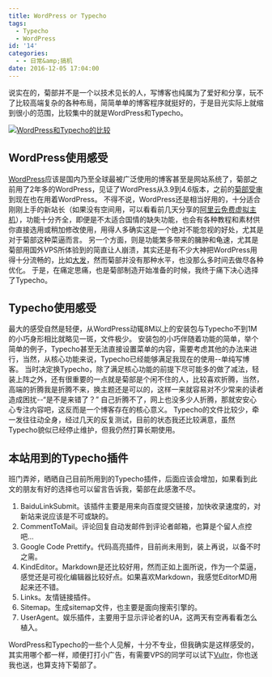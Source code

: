 ```yaml
---
title: WordPress or Typecho
tags:
  - Typecho
  - WordPress
id: '14'
categories:
  - - 日常&amp;搞机
date: 2016-12-05 17:04:00
---
```


说实在的，菊部并不是一个以技术见长的人，写博客也纯属为了爱好和分享，玩不了比较高端复杂的各种布局，简简单单的博客程序就挺好的，于是目光实际上就缩到很小的范围，比较集中的就是WordPress和Typecho。

[![WordPress和Typecho的比较](https://www.jubuzz.com/usr/uploads/2016/12/2703288186.jpg "WordPress和Typecho的比较")](https://www.jubuzz.com/usr/uploads/2016/12/2703288186.jpg)

## WordPress使用感受

[WordPress](https://cn.wordpress.org/)应该是国内乃至全球最被广泛使用的博客甚至是网站系统了，菊部之前用了2年多的WordPress，见证了WordPress从3.9到4.6版本，之前的[菊部受审](https://www.jubushoushen.com)到现在也在用着WordPress。 不得不说，WordPress还是相当好用的，十分适合刚刚上手的新站长（如果没有空间用，可以看看前几天分享的[阿里云免费虚拟主机](https://www.jubuzz.com/share/9.html)），功能十分齐全，即便是不太适合国情的缺失功能，也会有各种教程和素材供你直接选用或稍加修改使用，用得人多确实这是一个绝对不能忽视的好处，尤其是对于菊部这种菜逼而言。 另一个方面，则是功能繁多带来的臃肿和龟速，尤其是菊部用国外VPS所体验到的简直让人崩溃，其实还是有不少大神把WordPress用得十分流畅的，比如[大发](https://fatesinger.com/)，然而菊部并没有那种水平，也没那么多时间去做尽各种优化。 于是，在痛定思痛，也是菊部制造开始准备的时候，我终于痛下决心选择了Typecho。

## Typecho使用感受

最大的感受自然是轻便，从WordPress动辄8M以上的安装包与Typecho不到1M的小巧身形相比就略见一斑，文件极少。 安装包的小巧伴随着功能的简单，举个简单的例子，Typecho甚至无法直接设置菜单的内容，需要考虑其他的办法来进行，当然，从核心功能来说，Typecho已经能够满足我现在的使用--单纯写博客。 当时决定换Typecho，除了满足核心功能的前提下尽可能多的做了减法，轻装上阵之外，还有很重要的一点就是菊部是个闲不住的人，比较喜欢折腾，当然，高端的折腾我是折腾不来，换主题还是可以的，这样一来就容易对不少常来的读者造成困扰--“是不是来错了？” 自己折腾不了，网上也没多少人折腾，那就安安心心专注内容吧，这反而是一个博客存在的核心意义。 Typecho的文件比较少，牵一发往往动全身，经过几天的反复测试，目前的状态我还比较满意，虽然Typecho貌似已经停止维护，但我仍然打算长期使用。

## 本站用到的Typecho插件

班门弄斧，晒晒自己目前所用到的Typecho插件，后面应该会增加，如果看到此文的朋友有好的选择也可以留言告诉我，菊部在此感激不尽。

1.  BaiduLinkSubmit。该插件主要是用来向百度提交链接，加快收录速度的，对新站来说应该是不可或缺的。
2.  CommentToMail。评论回复自动发邮件到评论者邮箱，也算是个留人点控吧...
3.  Google Code Prettify。代码高亮插件，目前尚未用到，装上再说，以备不时之需。
4.  KindEditor。Markdown是还比较好用，然而正如上面所说，作为一个菜逼，感觉还是可视化编辑器比较好点。如果喜欢Markdown，我感觉EditorMD用起来还不错。
5.  Links。友情链接插件。
6.  Sitemap。生成sitemap文件，也主要是面向搜索引擎的。
7.  UserAgent。娱乐插件，主要用于显示评论者的UA，这两天有空再看看怎么植入。

WordPress和Typecho的一些个人见解，十分不专业，但我确实是这样感受的，其实用哪个都一样，顺便打打小广告，有需要VPS的同学可以试下[Vultr](http://www.vultr.com/?ref=6927138-3B)，你也送我也送，也算支持下菊部了。